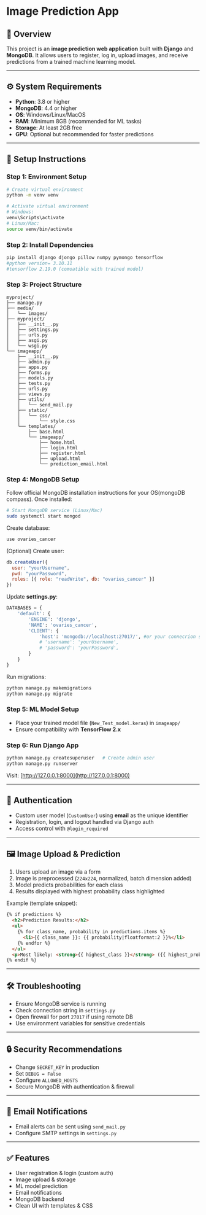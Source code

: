 # Image Prediction App

## 📌 Overview

This project is an **image prediction web application** built with **Django** and **MongoDB**. It allows users to register, log in, upload images, and receive predictions from a trained machine learning model.

---

## ⚙️ System Requirements

* **Python**: 3.8 or higher
* **MongoDB**: 4.4 or higher
* **OS**: Windows/Linux/MacOS
* **RAM**: Minimum 8GB (recommended for ML tasks)
* **Storage**: At least 2GB free
* **GPU**: Optional but recommended for faster predictions

---

## 🚀 Setup Instructions

### Step 1: Environment Setup

```bash
# Create virtual environment
python -m venv venv

# Activate virtual environment
# Windows:
venv\Scripts\activate
# Linux/Mac:
source venv/bin/activate
```

### Step 2: Install Dependencies

```bash
pip install django djongo pillow numpy pymongo tensorflow
#python version= 3.10.11
#tensorflow 2.19.0 (comoatible with trained model)
```

### Step 3: Project Structure

```
myproject/
├── manage.py
├── media/
│   └── images/
├── myproject/
│   ├── __init__.py
│   ├── settings.py
│   ├── urls.py
│   ├── asgi.py
│   └── wsgi.py
└── imageapp/
    ├── __init__.py
    ├── admin.py
    ├── apps.py
    ├── forms.py
    ├── models.py
    ├── tests.py
    ├── urls.py
    ├── views.py
    ├── utils/
    │   └── send_mail.py
    ├── static/
    │   └── css/
    │       └── style.css
    └── templates/
        ├── base.html
        └── imageapp/
            ├── home.html
            ├── login.html
            ├── register.html
            ├── upload.html
            └── prediction_email.html
```

### Step 4: MongoDB Setup

Follow official MongoDB installation instructions for your OS(mongoDB compass). Once installed:

```bash
# Start MongoDB service (Linux/Mac)
sudo systemctl start mongod
```

Create database:

```js
use ovaries_cancer
```

(Optional) Create user:

```js
db.createUser({
  user: "yourUsername",
  pwd: "yourPassword",
  roles: [{ role: "readWrite", db: "ovaries_cancer" }]
})
```

Update **settings.py**:

```python
DATABASES = {
    'default': {
        'ENGINE': 'djongo',
        'NAME': 'ovaries_cancer',
        'CLIENT': {
            'host': 'mongodb://localhost:27017/', #or your connecrion string
            # 'username': 'yourUsername',
            # 'password': 'yourPassword',
        }
    }
}
```

Run migrations:

```bash
python manage.py makemigrations
python manage.py migrate
```

### Step 5: ML Model Setup

* Place your trained model file (`New_Test_model.keras`) in `imageapp/`
* Ensure compatibility with **TensorFlow 2.x**

### Step 6: Run Django App

```bash
python manage.py createsuperuser   # Create admin user
python manage.py runserver
```

Visit: [http://127.0.0.1:8000](http://127.0.0.1:8000)

---

## 🔑 Authentication

* Custom user model (`CustomUser`) using **email** as the unique identifier
* Registration, login, and logout handled via Django auth
* Access control with `@login_required`

---

## 🖼️ Image Upload & Prediction

1. Users upload an image via a form
2. Image is preprocessed (`224x224`, normalized, batch dimension added)
3. Model predicts probabilities for each class
4. Results displayed with highest probability class highlighted

Example (template snippet):

```html
{% if predictions %}
  <h2>Prediction Results:</h2>
  <ul>
    {% for class_name, probability in predictions.items %}
      <li>{{ class_name }}: {{ probability|floatformat:2 }}%</li>
    {% endfor %}
  </ul>
  <p>Most likely: <strong>{{ highest_class }}</strong> ({{ highest_probability|floatformat:2 }}%)</p>
{% endif %}
```

---

## 🛠️ Troubleshooting

* Ensure MongoDB service is running
* Check connection string in `settings.py`
* Open firewall for port `27017` if using remote DB
* Use environment variables for sensitive credentials

---

## 🔒 Security Recommendations

* Change `SECRET_KEY` in production
* Set `DEBUG = False`
* Configure `ALLOWED_HOSTS`
* Secure MongoDB with authentication & firewall

---

## 📧 Email Notifications

* Email alerts can be sent using `send_mail.py`
* Configure SMTP settings in `settings.py`

---

## ✅ Features

* User registration & login (custom auth)
* Image upload & storage
* ML model prediction
* Email notifications
* MongoDB backend
* Clean UI with templates & CSS
